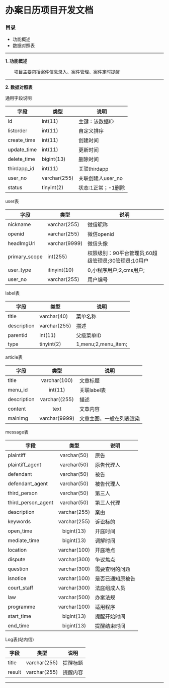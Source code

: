 # 办案日历项目开发文档

### 目录

- 功能概述
- 数据对照表


---

**1\. 功能概述**

&emsp;&emsp;项目主要包括案件信息录入、案件管理、案件定时提醒

---
**2\. 数据对照表**

通用字段说明

| 字段 | 类型 | 说明 |
| ------    | ------  | ------ | 
| id | int(11)| 主键：该数据ID|
| listorder | int(11) |自定义排序 |
| create_time | int(11) |创建时间 |
| update_time | int(11) |更新时间 |
| delete_time | bigint(13) |删除时间 |
| thirdapp_id | int(11) |关联thirdapp |
| user_no | varchar(255) |关联创建人user_no|
| status | tinyint(2) |状态:1正常；-1删除 |



user表

| 字段 | 类型 | 说明 |
| ------    | ------  | ------ | 
| nickname | varchar(255) | 微信昵称 |
| openid | varchar(255)| 微信openid |
| headImgUrl | varchar(9999) |  微信头像 |
| primary_scope| int(255) | 权限级别：90平台管理员;60超级管理员;30管理员;10用户 |
| user_type| itinyint(10) | 0,小程序用户;2,cms用户; |
| user_no| varchar(255)|用户编号|



label表

| 字段 | 类型 | 说明 |
| ------    | ------  | ------  | 
| title | varchar(40) | 菜单名称 |
| description| varchar(255) | 描述 |
| parentid| int(11) | 父级菜单ID |
| type | tinyint(2) |  1,menu;2,menu_item; |



article表

| 字段 | 类型 | 说明 |
| ------    |  :------:  | ------  | 
| title | varchar(100) | 文章标题 |
| menu_id | int(11) | 关联label表 |
| description | varchar((255) | 描述 |
| content | text | 文章内容 |
| mainImg | varchar(9999) | 文章主图，一般在列表渲染 |



message表

| 字段 | 类型 | 说明 |
| ------    |  :------:  | ------  | 
| plaintiff | varchar(50) | 原告 |
| plaintiff_agent | varchar(50) | 原告代理人 |
| defendant | varchar(50) | 被告 |
| defendant_agent | varchar(50) | 被告代理人 |
| third_person | varchar(50) | 第三人 |
| third_person_agent | varchar(50) | 第三人代理 |
| description | varchar(255) | 案由 |
| keywords | varchar(255) | 诉讼标的 |
| open_time | bigint(13) | 开庭时间 |
| mediate_time | bigint(13) | 调解时间 |
| location | varchar(100) | 开庭地点 |
| dispute | varchar(300) | 争议焦点 |
| question | varchar(300) | 需要查明的问题 |
| isnotice | varchar(100) | 是否已通知原被告 |
| court_staff | varchar(300) | 法庭组成人员 |
| law | varchar(500) | 办案法规 |
| programme | varchar(100) | 适用程序 |
| start_time | bigint(13) | 提醒开始时间 |
| end_time | bigint(13) | 提醒结束时间 |


Log表(站内信)

| 字段 | 类型 | 说明 |
| ------    |  :------:  | ------  | 
| title | varchar(255) | 提醒标题 |
| result  | varchar(255) | 提醒内容 |

---